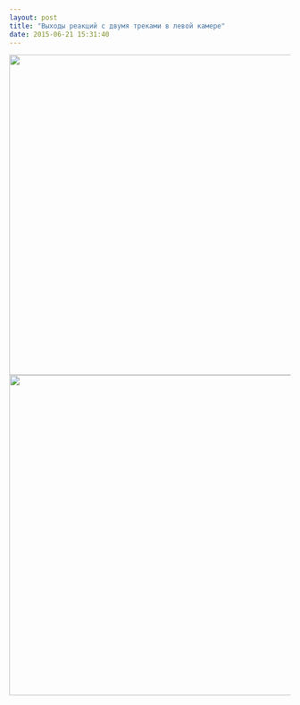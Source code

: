 ```yaml
---
layout: post
title: "Выходы реакций с двумя треками в левой камере"
date: 2015-06-21 15:31:40
---
```


<img src="{{ site.baseurl }}/assets/c_combine.png" alt="" width="598" height="573" /><img src="{{ site.baseurl }}/assets/c_l.png" alt="" width="698" height="573" />